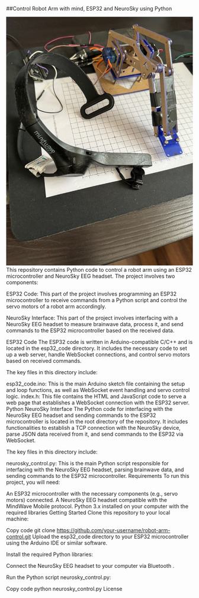 ##Control Robot Arm with mind,  ESP32 and NeuroSky using Python

![Robot Arm](robotarm.jpg)
This repository contains Python code to control a robot arm using an ESP32 microcontroller and NeuroSky EEG headset. The project involves two components:

ESP32 Code: This part of the project involves programming an ESP32 microcontroller to receive commands from a Python script and control the servo motors of a robot arm accordingly.

NeuroSky Interface: This part of the project involves interfacing with a NeuroSky EEG headset to measure brainwave data, process it, and send commands to the ESP32 microcontroller based on the received data.

ESP32 Code
The ESP32 code is written in Arduino-compatible C/C++ and is located in the esp32_code directory. It includes the necessary code to set up a web server, handle WebSocket connections, and control servo motors based on received commands.

The key files in this directory include:

esp32_code.ino: This is the main Arduino sketch file containing the setup and loop functions, as well as WebSocket event handling and servo control logic.
index.h: This file contains the HTML and JavaScript code to serve a web page that establishes a WebSocket connection with the ESP32 server.
Python NeuroSky Interface
The Python code for interfacing with the NeuroSky EEG headset and sending commands to the ESP32 microcontroller is located in the root directory of the repository. It includes functionalities to establish a TCP connection with the NeuroSky device, parse JSON data received from it, and send commands to the ESP32 via WebSocket.

The key files in this directory include:

neurosky_control.py: This is the main Python script responsible for interfacing with the NeuroSky EEG headset, parsing brainwave data, and sending commands to the ESP32 microcontroller.
Requirements
To run this project, you will need:

An ESP32 microcontroller with the necessary components (e.g., servo motors) connected.
A NeuroSky EEG headset compatible with the MindWave Mobile protocol.
Python 3.x installed on your computer with the required libraries 
Getting Started
Clone this repository to your local machine:


Copy code
git clone https://github.com/your-username/robot-arm-control.git
Upload the esp32_code directory to your ESP32 microcontroller using the Arduino IDE or similar software.

Install the required Python libraries:

Connect the NeuroSky EEG headset to your computer via Bluetooth .

Run the Python script neurosky_control.py:




Copy code
python neurosky_control.py
License
